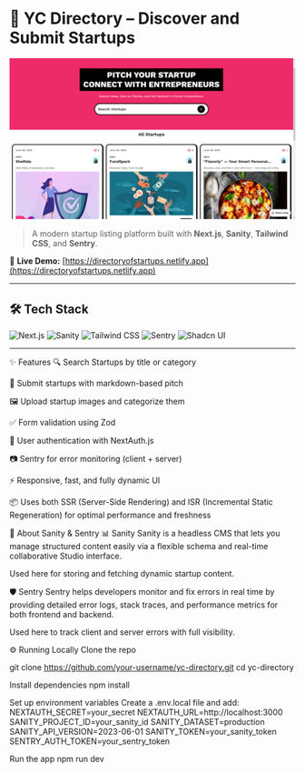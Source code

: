 # 🚀 YC Directory – Discover and Submit Startups

![YC Directory Banner](./public/liveApp.png)

> A modern startup listing platform built with **Next.js**, **Sanity**, **Tailwind CSS**, and **Sentry**.

🔗 **Live Demo:** [https://directoryofstartups.netlify.app](https://directoryofstartups.netlify.app)

---

## 🛠️ Tech Stack

![Next.js](https://img.shields.io/badge/Next.js-000?logo=next.js&logoColor=white)
![Sanity](https://img.shields.io/badge/Sanity.io-F03?logo=sanity)
![Tailwind CSS](https://img.shields.io/badge/Tailwind_CSS-38B2AC?logo=tailwind-css&logoColor=white)
![Sentry](https://img.shields.io/badge/Sentry-362D59?logo=sentry&logoColor=white)
![Shadcn UI](https://img.shields.io/badge/Shadcn_UI-111827?logo=react&logoColor=white)

---

✨ Features
🔍 Search Startups by title or category

📝 Submit startups with markdown-based pitch

🖼️ Upload startup images and categorize them

✅ Form validation using Zod

🔐 User authentication with NextAuth.js

📷 Sentry for error monitoring (client + server)

⚡ Responsive, fast, and fully dynamic UI

📦 Uses both SSR (Server-Side Rendering) and ISR (Incremental Static Regeneration) for optimal performance and freshness

🧠 About Sanity & Sentry
📊 Sanity
Sanity is a headless CMS that lets you manage structured content easily via a flexible schema and real-time collaborative Studio interface.

Used here for storing and fetching dynamic startup content.

🛡️ Sentry
Sentry helps developers monitor and fix errors in real time by providing detailed error logs, stack traces, and performance metrics for both frontend and backend.

Used here to track client and server errors with full visibility.

⚙️ Running Locally
Clone the repo

git clone https://github.com/your-username/yc-directory.git
cd yc-directory

Install dependencies
npm install

Set up environment variables
Create a .env.local file and add:
NEXTAUTH_SECRET=your_secret
NEXTAUTH_URL=http://localhost:3000
SANITY_PROJECT_ID=your_sanity_id
SANITY_DATASET=production
SANITY_API_VERSION=2023-06-01
SANITY_TOKEN=your_sanity_token
SENTRY_AUTH_TOKEN=your_sentry_token

Run the app
npm run dev
